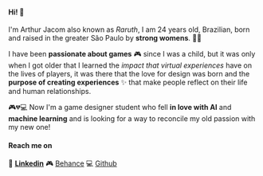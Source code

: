 #### Hi! :wave: 
I'm Arthur Jacom also known as _Raruth_, I am 24 years old, Brazilian, born and raised in the greater São Paulo by **strong womens**. :woman::muscle:

I have been **passionate about games** :video_game: since I was a child, but it was only when I got older that I learned the _impact that virtual experiences_ have on the lives of players, it was there that the love for design was born and the **purpose of creating experiences** :sparkles:  that make people reflect on their life and human relationships. 

:video_game::broken_heart::computer: Now I'm a game designer student who fell **in love with AI** and **machine learning** and is looking for a way to reconcile my old passion with my new one! 


####  Reach me on 

:page_facing_up: [**Linkedin**](https://www.linkedin.com/in/arthur-jacom/) :video_game: [Behance](https://www.behance.net/arthurjacom1") :computer: [Github](https://github.com/arthurjacom) 
